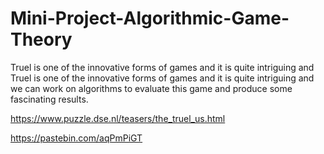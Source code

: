 # Mini-Project-Algorithmic-Game-Theory
Truel is one of the innovative forms of games and it is quite intriguing and Truel is one of the innovative forms of games and it is quite intriguing and we can work on algorithms to evaluate this game and produce some fascinating results.


https://www.puzzle.dse.nl/teasers/the_truel_us.html


https://pastebin.com/aqPmPiGT
